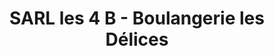 ---
title: "SARL les 4 B - Boulangerie les Délices"
url: /boisse-marsais/sarl-les-4-b-boulangerie-les-delices/
shop: Bäckerei
---